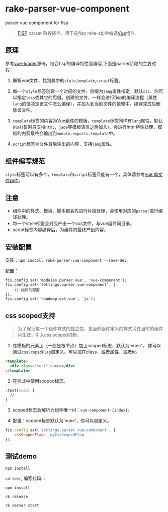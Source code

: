 # rake-parser-vue-component
parser vue component for fisp

> [FISP](http://fis.baidu.com/) parser 阶段插件，用于在fisp rake-zbj中编译[Vue](http://vuejs.org.cn/)组件。

## 原理

参考[vue-loader](https://github.com/vuejs/vue-loader)源码，结合fisp的编译特性而编写,下面是parser阶段的主要过程：

1. 解析vue文件，找到其中的`style`,`template`,`script`标签。

2. 每一个`style`标签创建一个对应的文件，后缀为`lang`属性指定，默认`css`，你可以指定`less`或其它的后缀。创建的文件，一样会进行fisp的编译流程（属性`lang`的值决定该文件怎么编译），并加入到当前文件的依赖中，编译完成后删除该文件。

3. `template`标签的内容为Vue组件的模板，`template`标签同样有`lang`属性，默认`html`(暂时只支持`html`，`jade`等模板语言之后加入)，会进行html特性处理，模板的内容最终会输出到`module.exports.template`中。

4. `script`标签为文件最后输出的内容，支持`lang`属性。

## 组件编写规范

`style`标签可以有多个，`template`和`script`标签只能有一个，具体请参考[vue 单文件组件](http://vuejs.org.cn/guide/application.html)。

## 注意

- 组件中的样式、模板、脚本都会先进行片段处理，会使用对应的`parser`进行编译处理。
- 每一个style标签会对应产出一个css文件，与vue组件同目录。
- script标签内容编译后，为组件的最终产出内容。

## 安装配置

安装：`npm install rake-parser-vue-component --save-dev`。

配置：
```javascript:;
fis.config.set('modules.parser.vue', 'vue-component');
fis.config.set('settings.parser.vue-component', {
    // 组件的配置
});
fis.config.set('roadmap.ext.vue', 'js'); 
```

## css scoped支持

> 为了保证每一个组件样式的独立性，是当前组件定义的样式只在当前的组件内生效，引入css scoped机制。

1. 在模板的元素上（一般是根节点）加上scoped标志，默认为'vuec'， 你可以通过`cssScopedFlag`自定义。可以加在class，或者属性，或者id。
```html
<template>
  <div class="test" vuec></div>
</template>
```
2. 在样式中使用scoped标志。
```css
.test[vuec] {
  //
}
```
3. scoped标志会解析为组件唯一id：`vue-component-{index}`;

4. 配置：scoped标志默认为'vuec'，你可以自定义。
```js
fis.config.set('settings.parser.vue-component', {  
	cssScopedFlag: 'myCssScopedFlag'  
});
```

## 测试demo

`npm install`

`cd test`, 编写代码…

`npm install`

`rk release`

`rk server start`
